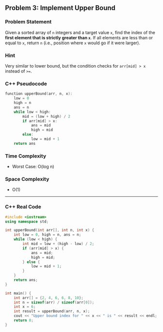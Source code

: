 ## Problem 3: Implement Upper Bound

### Problem Statement
Given a sorted array of `n` integers and a target value `x`, find the index of the **first element that is strictly greater than `x`**. If all elements are less than or equal to `x`, return `n` (i.e., position where `x` would go if it were larger).

### Hint
Very similar to lower bound, but the condition checks for `arr[mid] > x` instead of `>=`.

### C++ Pseudocode
```cpp
function upperBound(arr, n, x):
    low = 0
    high = n
    ans = n
    while low < high:
        mid = (low + high) / 2
        if arr[mid] > x:
            ans = mid
            high = mid
        else:
            low = mid + 1
    return ans
```

### Time Complexity
- Worst Case: O(log n)

### Space Complexity
- O(1)

---

### C++ Real Code
```cpp
#include <iostream>
using namespace std;

int upperBound(int arr[], int n, int x) {
    int low = 0, high = n, ans = n;
    while (low < high) {
        int mid = low + (high - low) / 2;
        if (arr[mid] > x) {
            ans = mid;
            high = mid;
        } else {
            low = mid + 1;
        }
    }
    return ans;
}

int main() {
    int arr[] = {2, 4, 6, 6, 8, 10};
    int n = sizeof(arr) / sizeof(arr[0]);
    int x = 6;
    int result = upperBound(arr, n, x);
    cout << "Upper bound index for " << x << " is " << result << endl;
    return 0;
}
```
